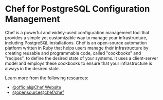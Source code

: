 # Chef for PostgreSQL Configuration Management

Chef is a powerful and widely-used configuration management tool that provides a simple yet customizable way to manage your infrastructure, including PostgreSQL installations. Chef is an open-source automation platform written in Ruby that helps users manage their infrastructure by creating reusable and programmable code, called "cookbooks" and "recipes", to define the desired state of your systems. It uses a client-server model and employs these cookbooks to ensure that your infrastructure is always in the desired state.

Learn more from the following resources:

- [@official@Chef Website](https://www.chef.io/products/chef-infra)
- [@opensource@chef/chef](https://github.com/chef/chef)